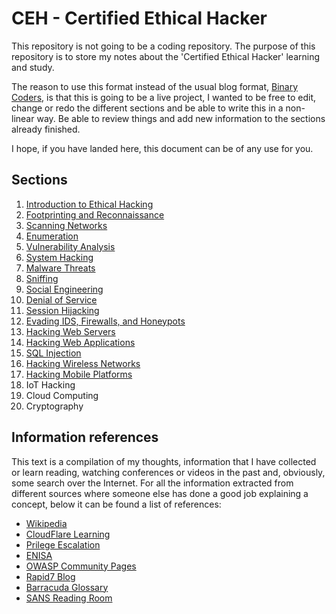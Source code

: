# CEH - Certified Ethical Hacker

This repository is not going to be a coding repository. The purpose of this repository is to store my notes about the 'Certified Ethical Hacker' learning and study.

The reason to use this format instead of the usual blog format, [Binary Coders](https://www.binarycoders.dev), is that this is going to be a live project, I wanted to be free to edit, change or redo the different sections and be able to write this in a non-linear way. Be able to review things and add new information to the sections already finished.

I hope, if you have landed here, this document can be of any use for you.

## Sections

1. [Introduction to Ethical Hacking](01-Introduction_to-Ethical_Hacking/README.md)
2. [Footprinting and Reconnaissance](02-Footprinting_and_Reconnaissance/README.md)
3. [Scanning Networks](03-Scanning_Networks/README.md)
4. [Enumeration](04-Enumeration/README.md)
5. [Vulnerability Analysis](05-Vulnerability_Analysis/README.md)
6. [System Hacking](06-System_Hacking/README.md)
7. [Malware Threats](07-Malware_Threats/README.md)
8. [Sniffing](08-Sniffing/README.md)
9. [Social Engineering](09-Social_Engineering/README.md)
10. [Denial of Service](10-Denial_of_Services/README.md)
11. [Session Hijacking](11-Session_Hijacking/README.md)
12. [Evading IDS, Firewalls, and Honeypots](12-Evading_IDS_Firewall_and_Honeypots/README.md)
13. [Hacking Web Servers](13-Hacking_Web_Servers/README.md)
14. [Hacking Web Applications](14-Hacking_Web_Applications/README.md)
15. [SQL Injection](15-SQL_Injection/README.md)
16. [Hacking Wireless Networks](16-Hacking_Wireless_Networks/README.md)
17. [Hacking Mobile Platforms](17-Hacking_Mobile_Platforms/README.md)
18. IoT Hacking
19. Cloud Computing
20. Cryptography

## Information references

This text is a compilation of my thoughts, information that I have collected or learn reading, watching conferences or videos in the past and, obviously, some search over the Internet. For all the information extracted from different sources where someone else has done a good job explaining a concept, below it can be found a list of references:

* [Wikipedia](https://en.wikipedia.org/wiki/Main_Page)
* [CloudFlare Learning](https://www.cloudflare.com/learning)
* [Prilege Escalation](https://www.netsparker.com/blog/web-security/privilege-escalation/)
* [ENISA](https://www.enisa.europa.eu/topics/csirts-in-europe/glossary)
* [OWASP Community Pages](https://owasp.org/www-community/)
* [Rapid7 Blog](https://blog.rapid7.com)
* [Barracuda Glossary](https://www.barracuda.com/glossary)
* [SANS Reading Room](https://www.sans.org/reading-room)
